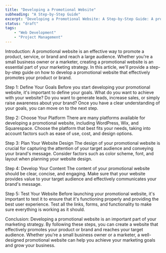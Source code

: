 ```yaml
---
title: "Developing a Promotional Website"
subheading: "A Step-by-Step Guide"
excerpt: "Developing a Promotional Website: A Step-by-Step Guide: A promotional website is a valuable tool for promoting a product, service, or brand. The process of developing a promotional website involves defining your goals, choosing a platform, planning your design, developing content, and testing your website. By following these steps, you can create a promotional website that effectively communicates your brand's message and reaches your target audience."
status: "draft"
tags:
    - "Web Development"
    - "Project Management"
---
```


Introduction:
A promotional website is an effective way to promote a product, service, or brand and reach a large audience. Whether you're a small business owner or a marketer, creating a promotional website is an essential part of your marketing strategy. In this article, we'll provide a step-by-step guide on how to develop a promotional website that effectively promotes your product or brand.

Step 1: Define Your Goals
Before you start developing your promotional website, it's important to define your goals. What do you want to achieve with your website? Do you want to generate leads, increase sales, or simply raise awareness about your brand? Once you have a clear understanding of your goals, you can move on to the next step.

Step 2: Choose Your Platform
There are many platforms available for developing a promotional website, including WordPress, Wix, and Squarespace. Choose the platform that best fits your needs, taking into account factors such as ease of use, cost, and design options.

Step 3: Plan Your Website Design
The design of your promotional website is crucial for capturing the attention of your target audience and conveying your brand's message. Consider factors such as color scheme, font, and layout when planning your website design.

Step 4: Develop Your Content
The content of your promotional website should be clear, concise, and engaging. Make sure that your website provides value to your target audience and effectively communicates your brand's message.

Step 5: Test Your Website
Before launching your promotional website, it's important to test it to ensure that it's functioning properly and providing the best user experience. Test all the links, forms, and functionality to make sure everything is working as it should.

Conclusion:
Developing a promotional website is an important part of your marketing strategy. By following these steps, you can create a website that effectively promotes your product or brand and reaches your target audience. Whether you're a small business owner or a marketer, a well-designed promotional website can help you achieve your marketing goals and grow your business.

